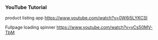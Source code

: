 ### YouTube Tutorial

product listing app
https://www.youtube.com/watch?v=0W6i5LYKCSI

Fullpage loading spinner
https://www.youtube.com/watch?v=vCs50MV-TbM
